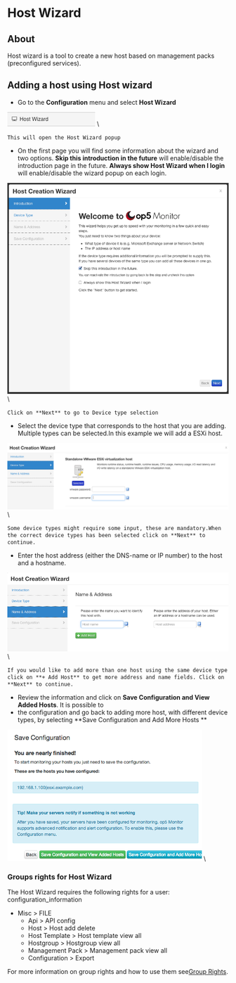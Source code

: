 # Host Wizard

## About

Host wizard is a tool to create a new host based on management packs (preconfigured services).

## Adding a host using Host wizard

- Go to the **Configuration** menu and select **Host Wizard**

![](images/16482397/16679325.png) \


    This will open the Host Wizard popup
- On the first page you will find some information about the wizard and two options. **Skip this introduction in the future** will enable/disable the introduction page in the future. **Always show Host Wizard when I login** will enable/disable the wizard popup on each login.

![](images/16482397/16679324.png) \


    Click on **Next** to go to Device type selection
- Select the device type that corresponds to the host that you are adding. Multiple types can be selected.In this example we will add a ESXi host.

![](images/16482397/16679326.png) \


    Some device types might require some input, these are mandatory.When the correct device types has been selected click on **Next** to continue.
- Enter the host address (either the DNS-name or IP number) to the host and a hostname.

![](images/16482397/16679329.png) \


    If you would like to add more than one host using the same device type click on **+ Add Host** to get more address and name fields. Click on **Next** to continue.
- Review the information and click on **Save Configuration and View Added Hosts**. It is possible to
- the configuration and go back to adding more host, with different device types, by selecting **Save Configuration and Add More Hosts
    ** 

![](images/16482397/16679323.png) \


### Groups rights for Host Wizard

The Host Wizard requires the following rights for a user:
 configuration\_information

- Misc \> FILE
  - Api \> API config
  - Host \> Host add delete
  - Host Template \> Host template view all
  - Hostgroup \> Hostgroup view all
  - Management Pack \> Management pack view all
  - Configuration \> Export

For more information on group rights and how to use them see[Group Rights](Authorization_16482400.html#Authorization-group_rights).
